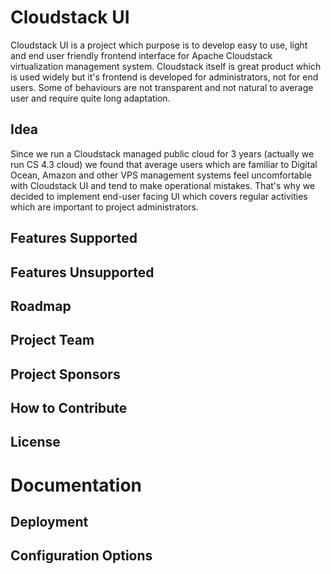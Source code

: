 # Cloudstack UI
Cloudstack UI is a project which purpose is to develop easy to use, light and end user friendly frontend interface for Apache Cloudstack virtualization management system. Cloudstack itself is great product which is used widely but it's frontend is developed for administrators, not for end users. Some of behaviours are not transparent and not natural to average user and require quite long adaptation.

## Idea

Since we run a Cloudstack managed public cloud for 3 years (actually we run CS 4.3 cloud) we found that average users which are familiar to Digital Ocean, Amazon and other VPS management systems feel uncomfortable with Cloudstack UI and tend to make operational mistakes. That's why we decided to implement end-user facing UI which covers regular activities which are important to project administrators.

## Features Supported

## Features Unsupported

## Roadmap

## Project Team

## Project Sponsors

## How to Contribute

## License

# Documentation

## Deployment

## Configuration Options

